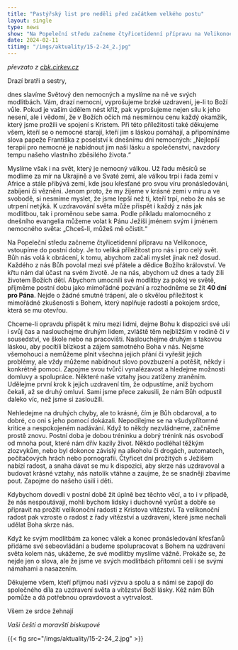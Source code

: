 ```yaml
---
title: "Pastýřský list pro neděli před začátkem velkého postu"
layout: single
type: news
show: "Na Popeleční středu začneme čtyřicetidenní přípravu na Velikonoce, vstoupíme do postní doby. Je to veliká příležitost pro nás i pro celý svět."
date: 2024-02-11
titimg: "/imgs/aktuality/15-2-24_2.jpg"
---
```


*převzato z [cbk.cirkev.cz](https://cbk.cirkev.cz/novinky/pastyrsky-list-ceskych-a-moravskych-biskupu-k-postni-dobe-2024_32616)*

Drazí bratři a sestry,

dnes slavíme Světový den nemocných a myslíme na ně ve svých modlitbách. Vám, drazí nemocní, vyprošujeme brzké uzdravení, je-li to Boží vůle. Pokud je vaším údělem nést kříž, pak vyprošujeme nejen sílu k jeho nesení, ale i vědomí, že v Božích očích má nesmírnou cenu každý okamžik, který jsme prožili ve spojení s Kristem. Při této příležitosti také děkujeme všem, kteří se o nemocné starají, kteří jim s láskou pomáhají, a připomínáme slova papeže Františka z poselství k dnešnímu dni nemocných: „Nejlepší terapií pro nemocné je nabídnout jim naši lásku a společenství, navzdory tempu našeho vlastního zběsilého života.“

Myslíme však i na svět, který je nemocný válkou. Už řadu měsíců se modlíme za mír na Ukrajině a ve Svaté zemi, ale válkou trpí i řada zemí v Africe a stále přibývá zemí, kde jsou křesťané pro svou víru pronásledováni, zabíjeni či vězněni. Jenom proto, že my žijeme v krásné zemi v míru a ve svobodě, si nesmíme myslet, že jsme lepší než ti, kteří trpí, nebo že nás se utrpení netýká. K uzdravování světa může přispět i každý z nás jak modlitbou, tak i proměnou sebe sama. Podle příkladu malomocného z dnešního evangelia můžeme volat k Pánu Ježíši jménem svým i jménem nemocného světa: „Chceš-li, můžeš mě očistit.“

Na Popeleční středu začneme čtyřicetidenní přípravu na Velikonoce, vstoupíme do postní doby. Je to veliká příležitost pro nás i pro celý svět. Bůh nás volá k obrácení, k tomu, abychom začali myslet jinak než dosud. Každého z nás Bůh povolal mezi své přátele a dědice Božího království. Ve křtu nám dal účast na svém životě. Je na nás, abychom už dnes a tady žili životem Božích dětí. Abychom umocnili své modlitby za pokoj ve světě, přijměme postní dobu jako mimořádné pozvání a rozhodněme se žít **40 dní pro Pána**. Nejde o žádné smutné trápení, ale o skvělou příležitost k mimořádné zkušenosti s Bohem, který naplňuje radostí a pokojem srdce, která se mu otevřou.

Chceme-li opravdu přispět k míru mezi lidmi, dejme Bohu k dispozici své uši i svůj čas a naslouchejme druhým lidem, zvláště těm nejbližším v rodině či v sousedství, ve škole nebo na pracovišti. Naslouchejme druhým s takovou láskou, aby pocítili blízkost a zájem samotného Boha v nás. Nejsme všemohoucí a nemůžeme plnit všechna jejich přání či vyřešit jejich problémy, ale vždy můžeme nabídnout slovo povzbuzení a potěšit, někdy i konkrétně pomoci. Zapojme svou tvůrčí vynalézavost a hledejme možnosti domluvy a spolupráce. Některé naše vztahy jsou zatíženy zraněním. Udělejme první krok k jejich uzdravení tím, že odpustíme, aniž bychom čekali, až se druhý omluví. Sami jsme přece zakusili, že nám Bůh odpustil daleko víc, než jsme si zasloužili.

Nehledejme na druhých chyby, ale to krásné, čím je Bůh obdaroval, a to dobré, co oni s jeho pomocí dokázali. Nepodílejme se na všudypřítomné kritice a nespokojeném nadávání. Když to někdy nezvládneme, začněme prostě znovu. Postní doba je dobou tréninku a dobrý trénink nás osvobodí od mnoha pout, které nám dřív kazily život. Někdo podléhal těžkým zlozvykům, nebo byl dokonce závislý na alkoholu či drogách, automatech, počítačových hrách nebo pornografii. Čtyřicet dní prožitých s Ježíšem nabízí radost, a snaha dávat se mu k dispozici, aby skrze nás uzdravoval a budovat krásné vztahy, nás natolik vtáhne a zaujme, že se snadněji zbavíme pout. Zapojme do našeho úsilí i děti.

Kdybychom dovedli v postní době žít úplně bez těchto věcí, a to i v případě, že nás nespoutávají, mohli bychom lidsky i duchovně vyrůst a dobře se připravit na prožití velikonoční radosti z Kristova vítězství. Ta velikonoční radost pak vzroste o radost z řady vítězství a uzdravení, které jsme nechali udělat Boha skrze nás.

Když ke svým modlitbám za konec válek a konec pronásledování křesťanů přidáme své sebeovládání a budeme spolupracovat s Bohem na uzdravení světa kolem nás, ukážeme, že své modlitby myslíme vážně. Prokáže se, že nejde jen o slova, ale že jsme ve svých modlitbách přítomni celí i se svými námahami a nasazením.

Děkujeme všem, kteří přijmou naši výzvu a spolu a s námi se zapojí do společného díla za uzdravení světa a vítězství Boží lásky. Kéž nám Bůh pomůže a dá potřebnou opravdovost a vytrvalost. 

Všem ze srdce žehnají

*Vaši čeští a moravští biskupové*

{{< fig src="/imgs/aktuality/15-2-24_2.jpg" >}}
